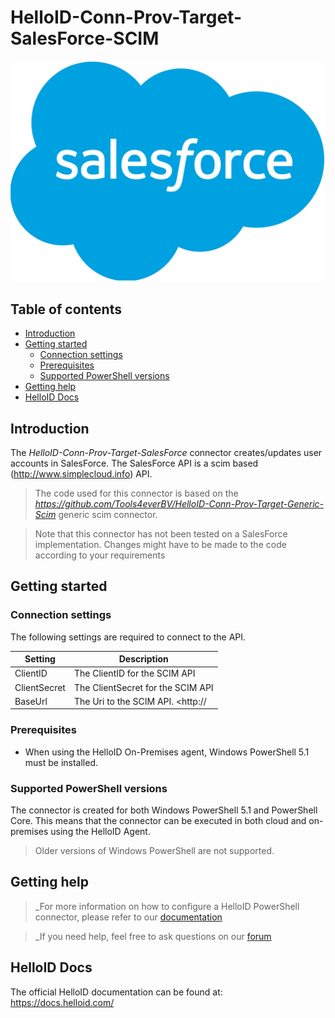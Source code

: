 # HelloID-Conn-Prov-Target-SalesForce-SCIM

<p align="center">
  <img src="./assets/logo.png">
</p>

## Table of contents

- [Introduction](#Introduction)
- [Getting started](#Getting-started)
  + [Connection settings](#Connection-settings)
  + [Prerequisites](#Prerequisites)
  + [Supported PowerShell versions](#Supported-PowerShell-versions)
- [Getting help](#Getting-help)
- [HelloID Docs](#HelloID-Docs)

## Introduction

The _HelloID-Conn-Prov-Target-SalesForce_ connector creates/updates user accounts in SalesForce. The SalesForce API is a scim based (http://www.simplecloud.info) API. 

> The code used for this connector is based on the _https://github.com/Tools4everBV/HelloID-Conn-Prov-Target-Generic-Scim_ generic scim connector.

> Note that this connector has not been tested on a SalesForce implementation. Changes might have to be made to the code according to your requirements

## Getting started

### Connection settings

The following settings are required to connect to the API.

| Setting     | Description |
| ------------ | ----------- |
| ClientID | The ClientID for the SCIM API |
| ClientSecret | The ClientSecret for the SCIM API |
| BaseUrl | The Uri to the SCIM API. <http://<your-application> |

### Prerequisites

- When using the HelloID On-Premises agent, Windows PowerShell 5.1 must be installed.

### Supported PowerShell versions

The connector is created for both Windows PowerShell 5.1 and PowerShell Core. This means that the connector can be executed in both cloud and on-premises using the HelloID Agent.

> Older versions of Windows PowerShell are not supported.

## Getting help

> _For more information on how to configure a HelloID PowerShell connector, please refer to our [documentation](https://docs.helloid.com/hc/en-us/articles/360012518799-How-to-add-a-target-system)

> _If you need help, feel free to ask questions on our [forum](https://forum.helloid.com)

## HelloID Docs

The official HelloID documentation can be found at: https://docs.helloid.com/
